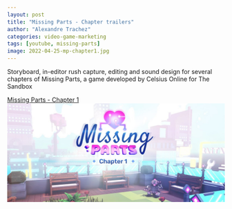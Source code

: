```yaml
---
layout: post
title: "Missing Parts - Chapter trailers"
author: "Alexandre Trachez"
categories: video-game-marketing
tags: [youtube, missing-parts]
image: 2022-04-25-mp-chapter1.jpg
---
```


Storyboard, in-editor rush capture, editing and sound design for several chapters of Missing Parts, a game developed by Celsius Online for The Sandbox

[Missing Parts - Chapter 1](https://www.youtube.com/watch?v=JcLWKkyappc)
[![MissingParts - Chapter 1](../assets/img/2022-04-25-mp-chapter1.jpg)](https://www.youtube.com/watch?v=JcLWKkyappc)
